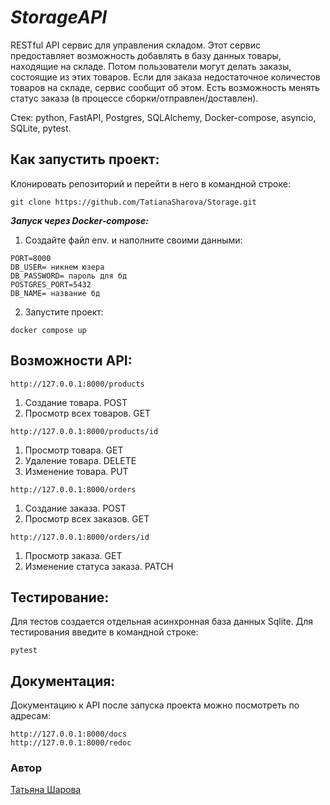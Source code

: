 # **_StorageAPI_**
RESTful API сервис для управления складом. Этот сервис предоставляет возможность добавлять в базу данных товары, находящие на складе. Потом пользователи могут делать заказы, состоящие из этих товаров. Если для заказа недостаточное количестов товаров на складе, сервис сообщит об этом. Есть возможность менять статус заказа (в процессе сборки/отправлен/доставлен).                                                               

Стек: python, FastAPI, Postgres, SQLAlchemy, Docker-compose, asyncio, SQLite, pytest.                                                                          
                                           
**Как запустить проект:**
-----------
Клонировать репозиторий и перейти в него в командной строке:

```
git clone https://github.com/TatianaSharova/Storage.git
```
**_Запуск через Docker-compose:_**                                                 

1. Создайте файл env. и наполните своими данными:
```
PORT=8000
DB_USER= никнем юзера
DB_PASSWORD= пароль для бд
POSTGRES_PORT=5432
DB_NAME= название бд
```
2. Запустите проект:          
```
docker compose up
```
                                                   
**Возможности API:**
-----------

```
http://127.0.0.1:8000/products
```
1. Создание товара. POST
2. Просмотр всех товаров. GET
                                                         
```
http://127.0.0.1:8000/products/id
```
1. Просмотр товара. GET
2. Удаление товара. DELETE
3. Изменение товара. PUT
                                                    
```
http://127.0.0.1:8000/orders
```
1. Создание заказа. POST
2. Просмотр всех заказов. GET
                                                  
```
http://127.0.0.1:8000/orders/id
```
1. Просмотр заказа. GET
3. Изменение статуса заказа. PATCH
                                                     
**Тестирование:**                                                 
-----------
Для тестов создается отдельная асинхронная база данных Sqlite.
Для тестирования введите в командной строке:
```
pytest
```
                                                      
**Документация:**                                                               
-----------
Документацию к API после запуска проекта можно посмотреть по адресам:
```
http://127.0.0.1:8000/docs
http://127.0.0.1:8000/redoc
```

### Автор
[Татьяна Шарова](https://github.com/TatianaSharova)